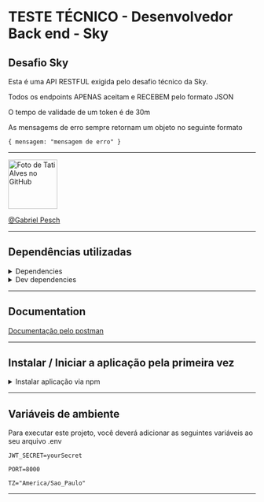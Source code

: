 # TESTE TÉCNICO - Desenvolvedor Back end - Sky

## Desafio Sky
Esta é uma API RESTFUL exigida pelo desafio técnico da Sky.

Todos os endpoints APENAS aceitam e RECEBEM pelo formato JSON

O tempo de validade de um token é de 30m

As mensagems de erro sempre retornam um objeto no seguinte formato
```
{ mensagem: "mensagem de erro" }
```

---

<a href="https://github.com/GabrielPesch">
        <img src="https://avatars.githubusercontent.com/u/91437516?v=4" width="100px;" alt="Foto de Tati Alves no GitHub"/><br>

  [@Gabriel Pesch](https://github.com/GabrielPesch)
  
---


## Dependências utilizadas

<details>
  <summary>Dependencies</summary>
    <ul>
      <li>express</li>
      <li>express-async-errors</li>
      <li>mongoose</li>
      <li>bcryptjs</li>
      <li>jsonwebtoken</li>
      <li>uuid</li>
      <li>zod</li>
    </ul>
</details>
<details>
  <summary>Dev dependencies</summary>
    <ul>
      <li>chai</li>
      <li>chai-as-promised</li>
      <li>chai-http</li>
      <li>dotenv</li>
      <li>eslint</li>
      <li>mocha</li>
      <li>sinon</li>
      <li>ts-node</li>
      <li>ts-node-dev</li>
      <li>typescript</li>      
    </ul>
</details>

---

## Documentation

[Documentação pelo postman](https://documenter.getpostman.com/view/21412589/2s8YzTU31y)

---


## Instalar / Iniciar a aplicação pela primeira vez

<details>
  <summary>Instalar aplicação via npm</summary>
  <p> </p>
      <p>Clone o repositório</p>
      
```bash
  git clone git@github.com:GabrielPesch/desafioSky.git
  
```
 
  <p>Entre na pasta do repositório</p>
  
  ```bash
  cd desafioSky
```
  
<p>Instalar as dependências:</p>

  ```bash
  npm install
```

<p>Execute a composição dos containers Docker</p>

  ```bash
  docker-compose up -d
```

<p>Execute os testes unitários com</p>

   ```bash
  npm run test
```
Inicie a aplicação node
    
  ```bash
  npm run dev
```

</details>

---


## Variáveis de ambiente

Para executar este projeto, você deverá adicionar as seguintes variáveis ao seu  arquivo .env

`JWT_SECRET=yourSecret`

`PORT=8000`

`TZ="America/Sao_Paulo"`

---
